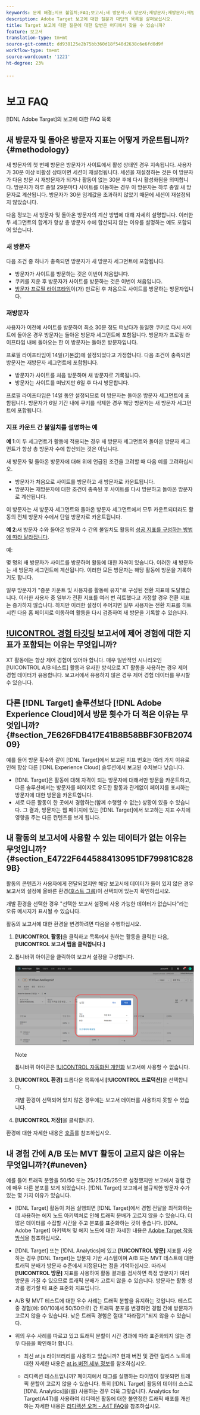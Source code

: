 ```yaml
---
keywords: 문제 해결;지표 불일치;FAQ;보고서;새 방문자;새 방문자;재방문자;재방문자;재방문 방문;새 방문
description: Adobe Target 보고에 대한 질문과 대답의 목록을 살펴보십시오.
title: Target 보고에 대한 질문에 대한 답변은 어디에서 찾을 수 있습니까?
feature: 보고서
translation-type: tm+mt
source-git-commit: dd938125e2b75bb360d18f540d2638c6e6fd0d9f
workflow-type: tm+mt
source-wordcount: '1221'
ht-degree: 23%

---
```



# 보고 FAQ

[!DNL Adobe Target]의 보고에 대한 FAQ 목록

## 새 방문자 및 돌아온 방문자 지표는 어떻게 카운트됩니까?{#methodology}

새 방문자의 첫 번째 방문은 방문자가 사이트에서 활성 상태인 경우 지속됩니다.
사용자가 30분 이상 비활성 상태이면 세션이 재설정됩니다. 세션을 재설정하는 것은 이 방문자가 다음 방문 시 재방문자가 되거나 활동이 없는 30분 후에 다시 활성화됨을 의미합니다.
방문자가 하루 종일 29분마다 사이트를 이동하는 경우 이 방문자는 하루 종일 새 방문자로 계산됩니다. 방문자가 30분 임계값을 초과하지 않았기 때문에 세션이 재설정되지 않았습니다.

다음 정보는 새 방문자 및 돌아온 방문자의 계산 방법에 대해 자세히 설명합니다. 이러한 두 세그먼트의 합계가 항상 총 방문자 수에 합산되지 않는 이유를 설명하는 예도 포함되어 있습니다.

### 새 방문자

다음 조건 중 하나가 충족되면 방문자가 새 방문자 세그먼트에 포함됩니다.

* 방문자가 사이트를 방문하는 것은 이번이 처음입니다.
* 쿠키를 지운 후 방문자가 사이트를 방문하는 것은 이번이 처음입니다.
* [방문자 프로필 라이프타임](/help/c-target/c-visitor-profile/visitor-profile-lifetime.md)이(가) 만료된 후 처음으로 사이트를 방문하는 방문자입니다.

### 재방문자

사용자가 이전에 사이트를 방문하여 최소 30분 정도 떠났다가 동일한 쿠키로 다시 사이트에 돌아온 경우 방문자는 돌아온 방문자 세그먼트에 포함됩니다. 방문자가 프로필 라이프타임 내에 돌아오는 한 이 방문자는 돌아온 방문자입니다.

프로필 라이프타임이 14일(기본값)에 설정되었다고 가정합니다. 다음 조건이 충족되면 방문자는 재방문자 세그먼트에 포함됩니다.

* 방문자가 사이트를 처음 방문하며 새 방문자로 기록됩니다.
* 방문자는 사이트를 떠났지만 6일 후 다시 방문합니다.

프로필 라이프타임은 14일 동안 설정되므로 이 방문자는 돌아온 방문자 세그먼트에 포함됩니다. 방문자가 6일 기간 내에 쿠키를 삭제한 경우 해당 방문자는 새 방문자 세그먼트에 포함됩니다.

### 지표 카운트 간 불일치를 설명하는 예

**예 1**:이 두 세그먼트가 활동에 적용되는 경우 새 방문자 세그먼트와 돌아온 방문자 세그먼트가 항상 총 방문자 수에 합산되는 것은 아닙니다.

새 방문자 및 돌아온 방문자에 대해 위에 언급된 조건을 고려할 때 다음 예를 고려하십시오.

* 방문자가 처음으로 사이트를 방문하고 새 방문자로 카운트됩니다.
* 방문자는 재방문자에 대한 조건이 충족된 후 사이트를 다시 방문하고 돌아온 방문자로 계산됩니다.

이 방문자는 새 방문자 세그먼트와 돌아온 방문자 세그먼트에서 모두 카운트되더라도 활동의 전체 방문자 수에서 단일 방문자로 카운트됩니다.

**예 2**:새 방문자 수와 돌아온 방문자 수 간의 불일치도 활동의  [성공 지표를 구성하는 방법에 따라 달라집니다](/help/c-activities/r-success-metrics/success-metrics.md).

예:

몇 명의 새 방문자가 사이트를 방문하며 활동에 대한 자격이 있습니다. 이러한 새 방문자는 새 방문자 세그먼트에 계산됩니다. 이러한 모든 방문자는 해당 활동에 방문을 기록하기도 합니다.

일부 방문자가 &quot;증분 카운트 및 사용자를 활동에 유지&quot;로 구성된 전환 지표에 도달했습니다. 이러한 사용자 중 일부가 전환 지표를 여러 번 히트했다고 가정할 경우 전환 지표는 증가하지 않습니다. 하지만 이러한 설정이 주어지면 일부 사용자는 전환 지표를 히트 시킨 다음 홈 페이지로 이동하여 활동을 다시 검증하여 새 방문을 기록할 수 있습니다.

## [!UICONTROL 경험 타깃팅](XT) 보고서에 제어 경험에 대한 지표가 포함되는 이유는 무엇입니까?

XT 활동에는 항상 제어 경험이 있어야 합니다. 매우 일반적인 시나리오인 [!UICONTROL A/B 테스트] 활동과 유사한 방식으로 XT 활동을 사용하는 경우 제어 경험 데이터가 유용합니다. 보고서에서 유용하지 않은 경우 제어 경험 데이터를 무시할 수 있습니다.

## 다른 [!DNL Target] 솔루션보다 [!DNL Adobe Experience Cloud]에서 방문 횟수가 더 적은 이유는 무엇입니까? {#section_7E626FDB417E41B8B58BBF30FB207409}

예를 들어 방문 횟수와 같이 [!DNL Target]에서 보고된 지표 번호는 여러 가지 이유로 인해 항상 다른 [!DNL Experience Cloud] 솔루션에서 보고된 수치보다 낮습니다.

* [!DNL Target]은 활동에 대해 자격이 되는 방문자에 대해서만 방문을 카운트하고, 다른 솔루션에서는 방문자를 페이지로 유도한 활동과 관계없이 페이지를 표시하는 방문자에 대한 방문을 카운트합니다.
* 서로 다른 활동이 한 곳에서 경합하는(함께 수행할 수 없는) 상황이 있을 수 있습니다. 그 결과, 방문자는 웹 페이지에 있는 [!DNL Target]에서 보고하는 지표 수치에 영향을 주는 다른 컨텐츠를 보게 됩니다.

## 내 활동의 보고서에 사용할 수 있는 데이터가 없는 이유는 무엇입니까? {#section_E4722F6445884130951DF79981C8289B}

활동의 콘텐츠가 사용자에게 전달되었지만 해당 보고서에 데이터가 들어 있지 않은 경우 보고서의 설정에 올바른 환경([호스트 그룹](/help/administrating-target/hosts.md))이 선택되어 있는지 확인하십시오.

개발 환경을 선택한 경우 &quot;선택한 보고서 설정에 사용 가능한 데이터가 없습니다&quot;라는 오류 메시지가 표시될 수 있습니다.

활동의 보고서에 대한 환경을 변경하려면 다음을 수행하십시오.

1. **[!UICONTROL 활동]**&#x200B;을 클릭하고 목록에서 원하는 활동을 클릭한 다음, **[!UICONTROL 보고서 탭을 클릭합니다.]**
1. 톱니바퀴 아이콘을 클릭하여 보고서 설정을 구성합니다.

   ![A/B 설정 대화 상자](/help/c-reports/c-report-settings/assets/ab_settings_dialog.png)

   >[!NOTE]
   >
   >톱니바퀴 아이콘은 [!UICONTROL 자동화된 개인화](AP) 보고서에 사용할 수 없습니다.

1. **[!UICONTROL 환경]** 드롭다운 목록에서 **[!UICONTROL 프로덕션]**&#x200B;을 선택합니다.

   개발 환경이 선택되어 있지 않은 경우에는 보고서 데이터를 사용하지 못할 수 있습니다.

1. **[!UICONTROL 저장]**&#x200B;을 클릭합니다.

환경에 대한 자세한 내용은 [호출](/help/administrating-target/hosts.md#concept_516BB01EBFBD4449AB03940D31AEB66E)를 참조하십시오.

## 내 경험 간에 A/B 또는 MVT 활동이 고르지 않은 이유는 무엇입니까?{#uneven}

예를 들어 트래픽 분할을 50/50 또는 25/25/25/25으로 설정했지만 보고에서 경험 간에 매우 다른 분포를 보게 되었습니다. [!DNL Target] 보고에서 불규칙한 방문자 수가 있는 몇 가지 이유가 있습니다.

* [!DNL Target] 활동이 처음 실행되면 [!DNL Target]에서 경험 전달을 최적화하는 데 사용하는 에지 노드 아키텍처로 인해 트래픽 분배가 고르지 않을 수 있습니다. 더 많은 데이터를 수집할 시간을 주고 분포를 표준화하는 것이 좋습니다. [!DNL Adobe Target] 아키텍처 및 에지 노드에 대한 자세한 내용은 [Adobe Target 작동 방식](/help/c-intro/how-target-works.md)을 참조하십시오.
* [!DNL Target] 또는 [!DNL Analytics]에 있고 **[!UICONTROL 방문]** 지표를 사용하는 경우 [!DNL Target]는 방문자 기반 시스템이며 A/B 또는 MVT 테스트에 대한 트래픽 분배가 방문자 수준에서 지정된다는 점을 기억하십시오. 따라서 **[!UICONTROL 방문]** 지표를 사용하여 활동 결과를 검사하면 특정 방문자가 여러 방문을 가질 수 있으므로 트래픽 분배가 고르지 않을 수 있습니다. 방문자는 활동 성과를 평가할 때 표준 표준화 지표입니다.
* A/B 및 MVT 테스트에 대한 우수 사례는 트래픽 분할을 유지하는 것입니다. 테스트 중 경험(예: 90/10에서 50/50으로) 간 트래픽 분포를 변경하면 경험 간에 방문자가 고르지 않을 수 있습니다. 낮은 트래픽 경험은 절대 &quot;따라잡기&quot;되지 않을 수 있습니다.
* 위의 우수 사례를 따르고 있고 트래픽 분할이 시간 경과에 따라 표준화되지 않는 경우 다음을 확인해야 합니다.

   * 최신 at.js 라이브러리를 사용하고 있습니까? 현재 버전 및 관련 릴리스 노트에 대한 자세한 내용은 [at.js 버전 세부 정보](/help/c-implementing-target/c-implementing-target-for-client-side-web/target-atjs-versions.md)를 참조하십시오.

   * 리디렉션 테스트입니까? 페이지에서 태그를 실행하는 타이밍이 잘못되면 트래픽 분할이 고르지 않을 수 있습니다. 특히 [!DNL Target] 활동의 데이터 소스로 [!DNL Analytics]을(를) 사용하는 경우 더욱 그렇습니다. Analytics for Target(A4T)를 사용하여 리디렉션 활동에 대한 불안정한 트래픽 배포를 개선하는 자세한 내용은 [리디렉션 오퍼 - A4T FAQ](/help/c-integrating-target-with-mac/a4t/r-a4t-faq/a4t-faq-redirect-offers.md)을 참조하십시오.
